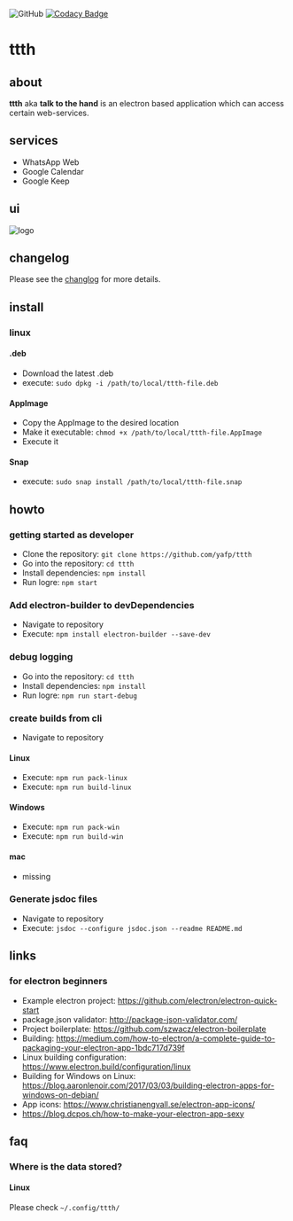 ![GitHub](https://img.shields.io/github/license/yafp/ttth.svg)
[![Codacy Badge](https://api.codacy.com/project/badge/Grade/64a82c2d156f41c1b75431fb6da1c693)](https://www.codacy.com/app/yafp/ttth?utm_source=github.com&amp;utm_medium=referral&amp;utm_content=yafp/ttth&amp;utm_campaign=Badge_Grade)

# ttth
## about
**ttth** aka **talk to the hand** is an electron based application which can access certain web-services.

## services
* WhatsApp Web
* Google Calendar
* Google Keep

## ui
![logo](https://raw.githubusercontent.com/yafp/ttth/master/.github/ui_latest.png)

## changelog
Please see the [changlog](CHANGELOG.md) for more details.

## install
### linux

#### .deb
* Download the latest .deb
* execute: ```sudo dpkg -i /path/to/local/ttth-file.deb```

#### AppImage
* Copy the AppImage to the desired location
* Make it executable: ```chmod +x /path/to/local/ttth-file.AppImage```
* Execute it

#### Snap
* execute: ```sudo snap install /path/to/local/ttth-file.snap```


## howto
### getting started as developer
* Clone the repository: ```git clone https://github.com/yafp/ttth```
* Go into the repository: ```cd ttth```
* Install dependencies: ```npm install```
* Run logre: ```npm start```

### Add electron-builder to devDependencies
* Navigate to repository
* Execute: ```npm install electron-builder --save-dev```

### debug logging
* Go into the repository: ```cd ttth```
* Install dependencies: ```npm install```
* Run logre: ```npm run start-debug```

### create builds from cli
* Navigate to repository
#### Linux
* Execute: ```npm run pack-linux```
* Execute: ```npm run build-linux```
#### Windows
* Execute: ```npm run pack-win```
* Execute: ```npm run build-win```
#### mac
* missing

### Generate jsdoc files
* Navigate to repository
* Execute: ```jsdoc --configure jsdoc.json --readme README.md```

## links
### for electron beginners
* Example electron project: https://github.com/electron/electron-quick-start
* package.json validator: http://package-json-validator.com/
* Project boilerplate: https://github.com/szwacz/electron-boilerplate
* Building: https://medium.com/how-to-electron/a-complete-guide-to-packaging-your-electron-app-1bdc717d739f
* Linux building configuration: https://www.electron.build/configuration/linux
* Building for Windows on Linux: https://blog.aaronlenoir.com/2017/03/03/building-electron-apps-for-windows-on-debian/
* App icons: https://www.christianengvall.se/electron-app-icons/
* https://blog.dcpos.ch/how-to-make-your-electron-app-sexy


## faq
### Where is the data stored?
#### Linux
Please check ```~/.config/ttth/```
